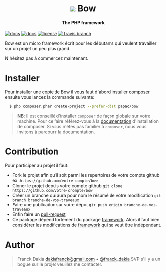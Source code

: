 <h1 align="center">
    <img src="https://github.com/papac/bow/blob/master/public/img/bow.jpg">
    Bow
</h1>
<h4 align="center">The PHP framework</h4>

[![docs](https://img.shields.io/badge/docs-read%20docs-blue.svg?style=flat-square)](https://papac.github.com/bow)
[![docs](https://img.shields.io/packagist/v/papac/bow.svg?style=flat-square)](https://packagist.org/papac/bow)
[![license](https://img.shields.io/github/license/mashape/apistatus.svg?style=flat-square)](https://github.com/papac/bow/blob/master/LICENSE)
[![Travis branch](https://img.shields.io/travis/papac/framework/master.svg?style=flat-square)](https://travis-ci.com/papac/framework)

Bow est un micro framework écrit pour les débutants qui veulent travailler sur un projet un peu plus
grand.

N'hésitez pas à commencez maintenant.

# Installer

Pour installer une copie de Bow il vous faut d'abord installer [composer](https://getcomposer.org) ensuite vous lancez la commande suivante:

```sh
  $ php composer.phar create-project --prefer-dist papac/bow
```

> __NB__: Il est conseillé d'installer `composer` de façon globale sur votre machine. Pour ce faire référez-vous à la [documentation](https://getcomposer.org/download) d'installation de composer.
> Si vous n'êtes pas familier à `composer`, nous vous invitons à parcourir la documentation.

# Contribution

Pour participer au projet il faut:

+ Fork le projet afin qu'il soit parmi les repertoires de votre compte github ex :`https://github.com/votre-compte/bow`
+ Cloner le projet depuis votre compte github `git clone https://github.com/votre-crompte/bow`
+ Créer un branche qui aura pour nom le résumé de votre modification `git branch branche-de-vos-traveaux`
+ Faire une publication sur votre dépot `git push origin branche-de-vos-traveaux`
+ Enfin faire un [pull-request](https://www.thinkful.com/learn/github-pull-request-tutorial/Keep-Tabs-on-the-Project#Time-to-Submit-Your-First-PR)
+ Ce package dépend fortement du package [framework](https://github.com/papac/framework). Alors il faut bien considérer les modifications de [framework](https://github.com/papac/framework) qui se veut être indépendant.

# Author
> Franck Dakia <dakiafranck@gmail.com> &bull; [@franck_dakia](https://twitter.com/franck_dakia)
> SVP s'il y a un bogue sur le projet veuillez me contacter.
